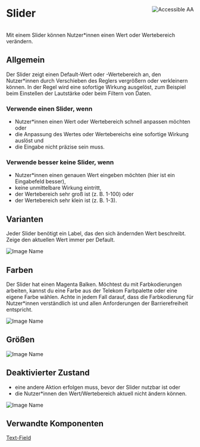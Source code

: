 <div style="display: inline-flex; align-items: center; justify-content: space-between; width: 100%;">
    <h1>Slider</h1>
    <img src="assets/aa.png" alt="Accessible AA" />
</div>

Mit einem Slider können Nutzer*innen einen Wert oder Wertebereich verändern.

## Allgemein

Der Slider zeigt einen Default-Wert oder -Wertebereich an, den Nutzer*innen durch Verschieben des Reglers vergrößern oder verkleinern können. In der Regel wird eine sofortige Wirkung ausgelöst, zum Beispiel beim Einstellen der Lautstärke oder beim Filtern von Daten.

### Verwende einen Slider, wenn

- Nutzer*innen einen Wert oder Wertebereich schnell anpassen möchten oder
- die Anpassung des Wertes oder Wertebereichs eine sofortige Wirkung auslöst und
- die Eingabe nicht präzise sein muss.

### Verwende besser keine Slider, wenn

- Nutzer*innen einen genauen Wert eingeben möchten (hier ist ein Eingabefeld besser),
- keine unmittelbare Wirkung eintritt,
- der Wertebereich sehr groß ist (z. B. 1-100) oder
- der Wertebereich sehr klein ist (z. B. 1-3).

## Varianten

Jeder Slider benötigt ein Label, das den sich ändernden Wert beschreibt. Zeige den aktuellen Wert immer per Default.

![Image Name](assets/3_components/slider/slider_types_de.png)

## Farben

Der Slider hat einen Magenta Balken. Möchtest du mit Farbkodierungen arbeiten, kannst du eine Farbe aus der Telekom Farbpalette oder eine eigene Farbe wählen. Achte in jedem Fall darauf, dass die Farbkodierung für Nutzer*innen verständlich ist und allen Anforderungen der Barrierefreiheit entspricht.

![Image Name](assets/3_components/slider/slider_color_de.png)

## Größen

![Image Name](assets/3_components/slider/slider_sizes_de.png)

 ## Deaktivierter Zustand

*	eine andere Aktion erfolgen muss, bevor der Slider nutzbar ist oder
*	die Nutzer*innen den Wert/Wertebereich aktuell nicht ändern können.

![Image Name](assets/3_components/slider/slider_disabled_de.png)

## Verwandte Komponenten

<a href="?path=/usage/components-text-field--standard">Text-Field</a>